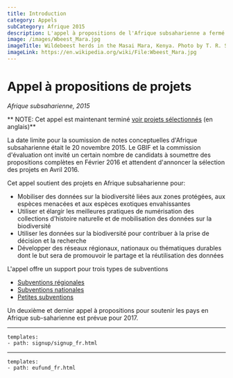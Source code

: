 ```yaml
---
title: Introduction
category: Appels
subCategory: Afrique 2015
description: L'appel à propositions de l'Afrique subsaharienne a fermé le 20 Novembre 2015. GBIF annoncera la sélection des projets en Avril ici 2016.
image: /images/Wbeest_Mara.jpg
imageTitle: Wildebeest herds in the Masai Mara, Kenya. Photo by T. R. Shankar Raman. CC BY 3.0.
imageLink: https://en.wikipedia.org/wiki/File:Wbeest_Mara.jpg
---
```

# Appel à propositions de projets

_Afrique subsaharienne, 2015_

** NOTE: Cet appel est maintenant terminé [voir projets sélectionnés](http://www.gbif.org/programme/bid/all-projects) (en anglais)** 

La date limite pour la soumission de notes conceptuelles d'Afrique subsaharienne était le 20 novembre 2015. Le GBIF et la commission d'évaluation ont invité un certain nombre de candidats à soumettre des propositions complètes en Février 2016 et attendent d'annoncer la sélection des projets en Avril 2016.

Cet appel soutient des projets en Afrique subsaharienne pour:

+ Mobiliser des données sur la biodiversité liées aux zones protégées, aux espèces menacées et aux espèces exotiques envahissantes
+ Utiliser et élargir les meilleures pratiques de numérisation des collections d'histoire naturelle et de mobilisation des données sur la biodiversité
+ Utiliser les données sur la biodiversité pour contribuer à la prise de décision et la recherche
+ Développer des réseaux régionaux, nationaux ou thématiques durables dont le but sera de promouvoir le partage et la réutilisation des données

L'appel offre un support pour trois types de subventions

+ [Subventions régionales](../regional-grants)
+ [Subventions nationales](../national-grants)
+ [Petites subventions](../small-grants)

Un deuxième et dernier appel à propositions pour soutenir les pays en Afrique sub-saharienne est prévue pour 2017.

-----------------

```styledYaml
templates:
- path: signup/signup_fr.html
```

------

```styledYaml
templates:
- path: eufund_fr.html
```
